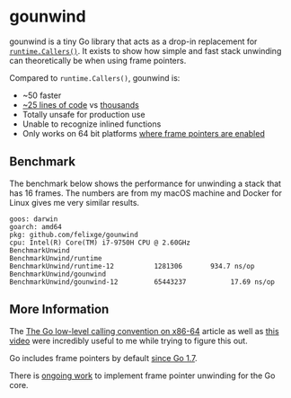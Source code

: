 # gounwind

gounwind is a tiny Go library that acts as a drop-in replacement for [`runtime.Callers()`](https://golang.org/pkg/runtime/#Callers). It exists to show how simple and fast stack unwinding can theoretically be when using frame pointers.

Compared to `runtime.Callers()`, gounwind is:

- ~50 faster
- [~25 lines of code](./gounwind.go) vs [thousands](https://github.com/golang/go/blob/go1.16.2/src/runtime/traceback.go#L76-L559)
- Totally unsafe for production use
- Unable to recognize inlined functions
- Only works on 64 bit platforms [where frame pointers are enabled](https://github.com/golang/go/blob/go1.16.2/src/runtime/runtime2.go#L1108)

## Benchmark

The benchmark below shows the performance for unwinding a stack that has 16 frames. The numbers are from my macOS machine and Docker for Linux gives me very similar results.

```
goos: darwin
goarch: amd64
pkg: github.com/felixge/gounwind
cpu: Intel(R) Core(TM) i7-9750H CPU @ 2.60GHz
BenchmarkUnwind
BenchmarkUnwind/runtime
BenchmarkUnwind/runtime-12         	1281306	      934.7 ns/op
BenchmarkUnwind/gounwind
BenchmarkUnwind/gounwind-12        	65443237	       17.69 ns/op
```

## More Information

The [The Go low-level calling convention on x86-64](https://dr-knz.net/go-calling-convention-x86-64.html) article as well as [this video](https://www.youtube.com/watch?v=PrDsGldP1Q0) were incredibly useful to me while trying to figure this out.

Go includes frame pointers by default [since Go 1.7](https://github.com/golang/go/issues/15840).

There is [ongoing work](https://github.com/golang/go/issues/16638) to implement frame pointer unwinding for the Go core.
